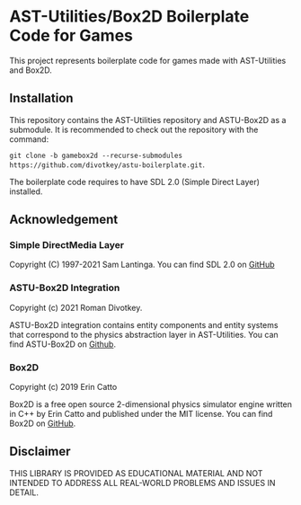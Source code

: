 # AST-Utilities/Box2D Boilerplate Code for Games

This project represents boilerplate code for games made with AST-Utilities and Box2D.

## Installation

This repository contains the AST-Utilities repository and ASTU-Box2D as a submodule. It is recommended to check out the repository with the command:

`git clone -b gamebox2d --recurse-submodules https://github.com/divotkey/astu-boilerplate.git`.

The boilerplate code requires to have SDL 2.0 (Simple Direct Layer) installed.

## Acknowledgement

### Simple DirectMedia Layer

Copyright (C) 1997-2021 Sam Lantinga. You can find SDL 2.0 on [GitHub](https://github.com/libsdl-org/SDL)

### ASTU-Box2D Integration
Copyright (c) 2021 Roman Divotkey.

ASTU-Box2D integration contains entity components and entity systems that correspond to the physics abstraction layer in AST-Utilities. You can find ASTU-Box2D on [Github](https://github.com/divotkey/astu-box2d).

### Box2D
Copyright (c) 2019 Erin Catto

Box2D is a free open source 2-dimensional physics simulator engine written in C++ by Erin Catto and published under the MIT license. You can find Box2D on [GitHub](https://github.com/erincatto/box2d).

## Disclaimer

THIS LIBRARY IS PROVIDED AS EDUCATIONAL MATERIAL AND NOT INTENDED TO ADDRESS ALL REAL-WORLD PROBLEMS AND ISSUES IN DETAIL.